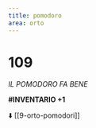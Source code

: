 ```yaml
---
title: pomodoro
area: orto
---
```

# 109
_IL POMODORO FA BENE_

**#INVENTARIO +1**

⬇️ [[9-orto-pomodori]]
